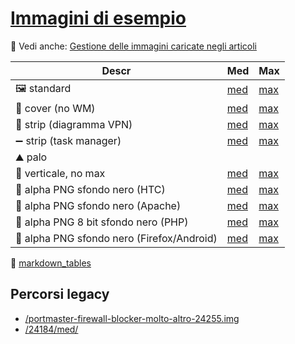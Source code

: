# [Immagini di esempio](https://github.com/TurboLabIt/TurboLab.it/blob/main/docs/images-samples.md)

🔗 Vedi anche: [Gestione delle immagini caricate negli articoli](https://github.com/TurboLabIt/TurboLab.it/blob/main/docs/images-articles.md)


| **Descr**                                 | **Med**                                            | **Max**                                            |
|-------------------------------------------|----------------------------------------------------|----------------------------------------------------|
| 🖼 standard                                | [med](https://dev0.turbolab.it/immagini/24206/med) | [max](https://dev0.turbolab.it/immagini/24206/max) |
| 📔 cover (no WM)                           | [med](https://dev0.turbolab.it/immagini/24010/med) | [max](https://dev0.turbolab.it/immagini/24010/max) |
| 🦸 strip (diagramma VPN)                   | [med](https://dev0.turbolab.it/immagini/5735/med)  | [max](https://dev0.turbolab.it/immagini/5735/max)  |
| ➖ strip (task manager)                    | [med](https://dev0.turbolab.it/immagini/4003/med)  | [max](https://dev0.turbolab.it/immagini/4003/max)  |
| ⛰ palo                                    |                                                    |                                                    |
| 🤳 verticale, no max                       | [med](https://dev0.turbolab.it/immagini/18033/med) | [max](https://dev0.turbolab.it/immagini/18033/max) |
| 👻 alpha PNG sfondo nero (HTC)             | [med](https://dev0.turbolab.it/immagini/324/med)   | [max](https://dev0.turbolab.it/immagini/324/max)   |
| 👻 alpha PNG sfondo nero (Apache)          | [med](https://dev0.turbolab.it/immagini/8923/med)  | [max](https://dev0.turbolab.it/immagini/8923/max)  |
| 👻 alpha PNG 8 bit sfondo nero (PHP)       | [med](https://dev0.turbolab.it/immagini/3513/med)  | [max](https://dev0.turbolab.it/immagini/3513/max)  |
| 👻 alpha PNG sfondo nero (Firefox/Android) | [med](https://dev0.turbolab.it/immagini/7697/med)  | [max](https://dev0.turbolab.it/immagini/7697/max)  |

🧰 [markdown_tables](https://www.tablesgenerator.com/markdown_tables)


## Percorsi legacy

- [/portmaster-firewall-blocker-molto-altro-24255.img](https://dev0.turbolab.it/immagini/med/portmaster-firewall-blocker-molto-altro-24255.img)
- [/24184/med/](https://dev0.turbolab.it/immagini/24184/med/)
